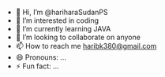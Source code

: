 - 👋 Hi, I’m @hariharaSudanPS
- 👀 I’m interested in coding
- 🌱 I’m currently learning JAVA
- 💞️ I’m looking to collaborate on anyone
- 📫 How to reach me haribk380@gmail.com
- 😄 Pronouns: ...
- ⚡ Fun fact: ...

<!---
hariharaSudanPS/hariharaSudanPS is a ✨ special ✨ repository because its `README.md` (this file) appears on your GitHub profile.
You can click the Preview link to take a look at your changes.
--->
